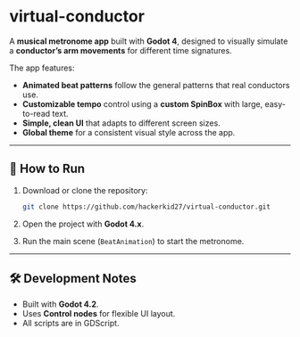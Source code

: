 # virtual-conductor

A **musical metronome app** built with **Godot 4**, designed to visually simulate a **conductor’s arm movements** for different time signatures.

The app features:

- **Animated beat patterns** follow the general patterns that real conductors use.
- **Customizable tempo** control using a **custom SpinBox** with large, easy-to-read text.
- **Simple, clean UI** that adapts to different screen sizes.
- **Global theme** for a consistent visual style across the app.

---

## 🚀 How to Run

1. Download or clone the repository:

    ```bash
    git clone https://github.com/hackerkid27/virtual-conductor.git
    ```

2. Open the project with **Godot 4.x**.
3. Run the main scene (`BeatAnimation`) to start the metronome.

---

## 🛠️ Development Notes

- Built with **Godot 4.2**.
- Uses **Control nodes** for flexible UI layout.
- All scripts are in GDScript.
